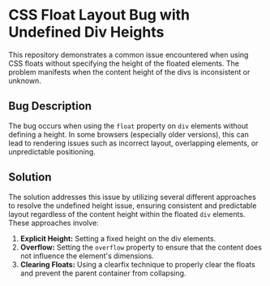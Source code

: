 # CSS Float Layout Bug with Undefined Div Heights

This repository demonstrates a common issue encountered when using CSS floats without specifying the height of the floated elements.  The problem manifests when the content height of the divs is inconsistent or unknown.

## Bug Description

The bug occurs when using the `float` property on `div` elements without defining a height.  In some browsers (especially older versions), this can lead to rendering issues such as incorrect layout, overlapping elements, or unpredictable positioning.

## Solution

The solution addresses this issue by utilizing several different approaches to resolve the undefined height issue, ensuring consistent and predictable layout regardless of the content height within the floated `div` elements.  These approaches involve:

1. **Explicit Height:** Setting a fixed height on the div elements.
2. **Overflow:** Setting the `overflow` property to ensure that the content does not influence the element's dimensions.
3. **Clearing Floats:** Using a clearfix technique to properly clear the floats and prevent the parent container from collapsing.